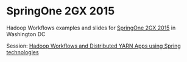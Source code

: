 SpringOne 2GX 2015
==================

Hadoop Workflows examples and slides for [SpringOne 2GX 2015](http://springone2gx.com/) in Washington DC

Session:
[Hadoop Workflows and Distributed YARN Apps using Spring technologies](https://2015.event.springone2gx.com/schedule/sessions/hadoop_workflows_and_distributed_yarn_apps_using_spring_technologies.html)

